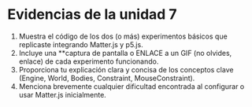 # Evidencias de la unidad 7

1. Muestra el código de los dos (o más) experimentos básicos que replicaste integrando Matter.js y p5.js.
2. Incluye una **captura de pantalla o ENLACE a un GIF (no olvides, enlace) de cada experimento funcionando.
3. Proporciona tu explicación clara y concisa de los conceptos clave (Engine, World, Bodies, Constraint, MouseConstraint).
4. Menciona brevemente cualquier dificultad encontrada al configurar o usar Matter.js inicialmente.
